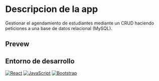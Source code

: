# Descripcion de la app

Gestionar el agendamiento de estudiantes
mediante un CRUD haciendo peticiones a una
base de datos relacional (MySQL).

## Prevew

## Entorno de desarrollo
[![React](https://img.shields.io/badge/react-black?style=for-the-badge&logo=react)](https://github.com/JulianRivers)
[![JavaScript](https://img.shields.io/badge/javascript-black?style=for-the-badge&logo=javascript)](https://github.com/JulianRivers)
[![Bootstrap](https://img.shields.io/badge/bootstrap-black?style=for-the-badge&logo=bootstrap)](https://github.com/JulianRivers)



